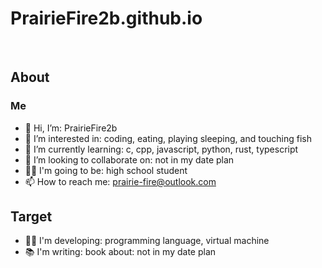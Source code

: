 # PrairieFire2b.github.io
<br/>

## About

### Me
- 👋 Hi, I’m: PrairieFire2b
- 👀 I’m interested in: coding, eating, playing sleeping, and touching fish
- 🌱 I’m currently learning: c, cpp, javascript, python, rust, typescript
- 💞️ I’m looking to collaborate on: not in my date plan
- 👨‍🎓 I'm going to be: high school student
- 📫 How to reach me: prairie-fire@outlook.com

## Target
- 👨‍💻 I'm developing: programming language, virtual machine
- 📚 I'm writing: book about: not in my date plan
